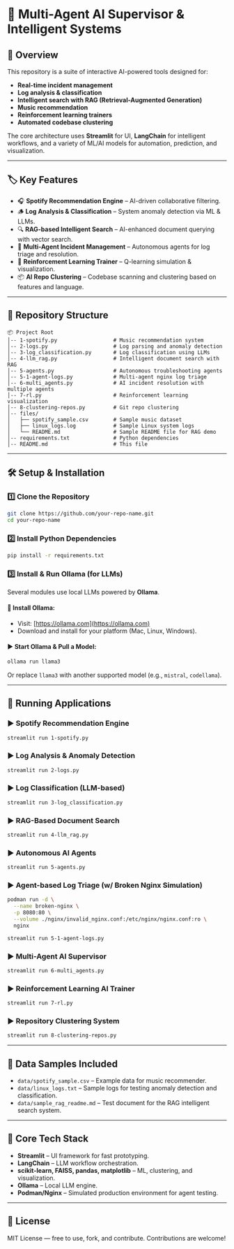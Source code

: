 # 🚀 Multi-Agent AI Supervisor & Intelligent Systems

## 📌 Overview

This repository is a suite of interactive AI-powered tools designed for:

- **Real-time incident management**
- **Log analysis & classification**
- **Intelligent search with RAG (Retrieval-Augmented Generation)**
- **Music recommendation**
- **Reinforcement learning trainers**
- **Automated codebase clustering**

The core architecture uses **Streamlit** for UI, **LangChain** for intelligent workflows, and a variety of ML/AI models for automation, prediction, and visualization.

---

## 🏷️ Key Features

- 🎧 **Spotify Recommendation Engine** – AI-driven collaborative filtering.
- 🪵 **Log Analysis & Classification** – System anomaly detection via ML & LLMs.
- 🔍 **RAG-based Intelligent Search** – AI-enhanced document querying with vector search.
- 🤖 **Multi-Agent Incident Management** – Autonomous agents for log triage and resolution.
- 🧠 **Reinforcement Learning Trainer** – Q-learning simulation & visualization.
- 📦 **AI Repo Clustering** – Codebase scanning and clustering based on features and language.

---

## 📁 Repository Structure

```text
📦 Project Root
│-- 1-spotify.py                  # Music recommendation system
│-- 2-logs.py                     # Log parsing and anomaly detection
│-- 3-log_classification.py       # Log classification using LLMs
│-- 4-llm_rag.py                  # Intelligent document search with RAG
│-- 5-agents.py                   # Autonomous troubleshooting agents
│-- 5-1-agent-logs.py             # Multi-agent nginx log triage
│-- 6-multi_agents.py             # AI incident resolution with multiple agents
│-- 7-rl.py                       # Reinforcement learning visualization
│-- 8-clustering-repos.py         # Git repo clustering
│-- files/
│   ├── spotify_sample.csv        # Sample music dataset
│   ├── linux_logs.log            # Sample Linux system logs
│   └── README.md                 # Sample README file for RAG demo
│-- requirements.txt              # Python dependencies
│-- README.md                     # This file
```

---

## 🛠️ Setup & Installation

### 1️⃣ Clone the Repository

```bash
git clone https://github.com/your-repo-name.git
cd your-repo-name
```

### 2️⃣ Install Python Dependencies

```bash
pip install -r requirements.txt
```

### 3️⃣ Install & Run Ollama (for LLMs)

Several modules use local LLMs powered by **Ollama**.

#### 🧠 Install Ollama:

- Visit: [https://ollama.com](https://ollama.com)
- Download and install for your platform (Mac, Linux, Windows).

#### ▶️ Start Ollama & Pull a Model:

```bash
ollama run llama3
```

Or replace `llama3` with another supported model (e.g., `mistral`, `codellama`).

---

## 🚦 Running Applications

### ▶️ Spotify Recommendation Engine

```bash
streamlit run 1-spotify.py
```

### ▶️ Log Analysis & Anomaly Detection

```bash
streamlit run 2-logs.py
```

### ▶️ Log Classification (LLM-based)

```bash
streamlit run 3-log_classification.py
```

### ▶️ RAG-Based Document Search

```bash
streamlit run 4-llm_rag.py
```

### ▶️ Autonomous AI Agents

```bash
streamlit run 5-agents.py
```

### ▶️ Agent-based Log Triage (w/ Broken Nginx Simulation)

```bash
podman run -d \
  --name broken-nginx \
  -p 8080:80 \
  --volume ./nginx/invalid_nginx.conf:/etc/nginx/nginx.conf:ro \
  nginx

streamlit run 5-1-agent-logs.py
```

### ▶️ Multi-Agent AI Supervisor

```bash
streamlit run 6-multi_agents.py
```

### ▶️ Reinforcement Learning AI Trainer

```bash
streamlit run 7-rl.py
```

### ▶️ Repository Clustering System

```bash
streamlit run 8-clustering-repos.py
```

---

## 📂 Data Samples Included

- `data/spotify_sample.csv` – Example data for music recommender.
- `data/linux_logs.txt` – Sample logs for testing anomaly detection and classification.
- `data/sample_rag_readme.md` – Test document for the RAG intelligent search system.

---

## 🧠 Core Tech Stack

- **Streamlit** – UI framework for fast prototyping.
- **LangChain** – LLM workflow orchestration.
- **scikit-learn, FAISS, pandas, matplotlib** – ML, clustering, and visualization.
- **Ollama** – Local LLM engine.
- **Podman/Nginx** – Simulated production environment for agent testing.

---

## 📝 License

MIT License — free to use, fork, and contribute. Contributions are welcome!
